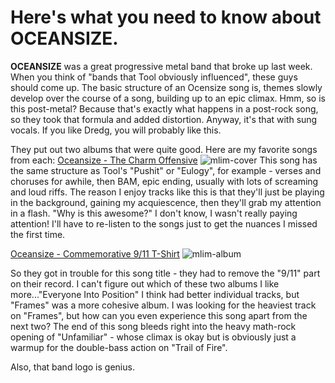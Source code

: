 # Here's what you need to know about OCEANSIZE.

**OCEANSIZE** was a great progressive metal band that broke up last week. When you think of "bands that Tool obviously influenced", these guys should come up. The basic structure of an Ocensize song is, themes slowly develop over the course of a song, building up to an epic climax. Hmm, so is this post-metal? Because that's exactly what happens in a post-rock song, so they took that formula and added distortion. Anyway, it's that with sung vocals. If you like Dredg, you will probably like this.

They put out two albums that were quite good. Here are my favorite songs from each:
[Oceansize - The Charm Offensive](/assets/mp3/01-the-charm-offensive.mp3)
![mlim-cover](/content/images/oceansize-everyone-into-position.jpg "Oceansize - Everyone Into Position (2005)")
This song has the same structure as Tool's "Pushit" or "Eulogy", for example - verses and choruses for awhile, then BAM, epic ending, usually with lots of screaming and loud riffs. The reason I enjoy tracks like this is that they'll just be playing in the background, gaining my acquiescence, then they'll grab my attention in a flash. "Why is this awesome?" I don't know, I wasn't really paying attention! I'll have to re-listen to the songs just to get the nuances I missed the first time.

[Oceansize - Commemorative 9/11 T-Shirt](/assets/mp3/01-commemorative-9-11-t-shirt.mp3)
![mlim-album](/content/images/oceansize-frames.jpg "Oceansize - Frames (2007)")

So they got in trouble for this song title - they had to remove the "9/11" part on their record. I can't figure out which of these two albums I like more..."Everyone Into Position" I think had better individual tracks, but "Frames" was a more cohesive album. I was looking for the heaviest track on "Frames", but how can you even experience this song apart from the next two? The end of this song bleeds right into the heavy math-rock opening of "Unfamiliar" - whose climax is okay but is obviously just a warmup for the double-bass action on "Trail of Fire".

Also, that band logo is genius.
